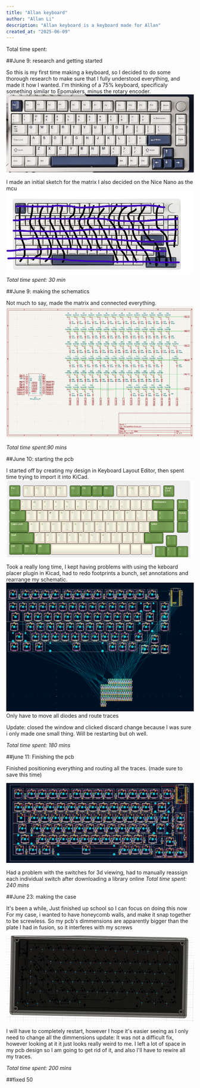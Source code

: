 ```yaml
---
title: "Allan keyboard"
author: "Allan Li"
description: "Allan keyboard is a keyboard made for Allan"
created_at: "2025-06-09"
---
```

Total time spent: 

##June 9: research and getting started

So this is my first time making a keyboard, so I decided to do some thorough research to make sure that I fully understood everything, and made it how I wanted. 
I'm thinking of a 75% keyboard, specificaly something similar to Epomakers, minus the rotary encoder.
![refference image](./images/epomakerrefference.png)

I made an initial sketch for the matrix I also decided on the Nice Nano as the mcu
![alt text](image.png)
*Total time spent: 30 min*

##June 9: making the schematics

Not much to say, made the matrix and connected everything. 
![alt text](image-4.png)

*Total time spent:90 mins*

##June 10: starting the pcb

I started off by creating my design in Keyboard Layout Editor, then spent time trying to import it into KiCad. 
![alt text](image-2.png)

Took a really long time, I kept having problems with using the keboard placer plugin in Kicad, 
had to redo footprints a bunch, set annotations and rearrange my schematic. 
![alt text](image-1.png)
Only have to move all diodes and route traces

Update: closed the window and clicked discard change because I was sure i only made one small thing. Will be restarting but oh well. 

*Total time spent: 180 mins*

##june 11: Finishing the pcb

Finished positioning everything and routing all the traces. (made sure to save this time)

![alt text](image-5.png)

Had a problem with the switches for 3d viewing, had to manually reassign each individual switch after downloading a library online
*Total time spent: 240 mins*

##June 23: making the case

It's been a while, Just finished up school so I can focus on doing this now
For my case, i wanted to have honeycomb walls, and make it snap together to be screwless. 
So my pcb's dimmensions are apparently bigger than the plate I had in fusion, so it interferes with my screws

![alt text](image-8.png)

I will have to completely restart, however I hope it's easier seeing as I only need to change all the dimmensions
update: It was not a difficult fix, however looking at it it just looks really weird to me. I left a lot of space in my pcb design so I am going to get rid of it, and also I'll have to rewire all my traces.

*Total time spent: 200 mins*

##fixed 50